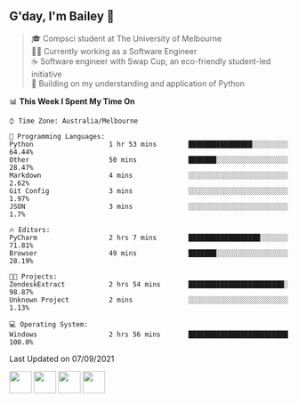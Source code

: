 ## G'day, I'm Bailey 👋

> 🎓 Compsci student at The University of Melbourne <br>
> 👨‍💻 Currently working as a Software Engineer<br>
> ☕️ Software engineer with Swap Cup, an eco-friendly student-led initiative <br>
> 🌱 Building on my understanding and application of Python

<!--START_SECTION:waka-->
📊 **This Week I Spent My Time On** 

```text
⌚︎ Time Zone: Australia/Melbourne

💬 Programming Languages: 
Python                   1 hr 53 mins        ████████████████░░░░░░░░░   64.44% 
Other                    50 mins             ███████░░░░░░░░░░░░░░░░░░   28.47% 
Markdown                 4 mins              ░░░░░░░░░░░░░░░░░░░░░░░░░   2.62% 
Git Config               3 mins              ░░░░░░░░░░░░░░░░░░░░░░░░░   1.97% 
JSON                     3 mins              ░░░░░░░░░░░░░░░░░░░░░░░░░   1.7%

🔥 Editors: 
PyCharm                  2 hrs 7 mins        ██████████████████░░░░░░░   71.81% 
Browser                  49 mins             ███████░░░░░░░░░░░░░░░░░░   28.19%

🐱‍💻 Projects: 
ZendeskExtract           2 hrs 54 mins       ████████████████████████░   98.87% 
Unknown Project          2 mins              ░░░░░░░░░░░░░░░░░░░░░░░░░   1.13%

💻 Operating System: 
Windows                  2 hrs 56 mins       █████████████████████████   100.0%

```


 Last Updated on 07/09/2021
<!--END_SECTION:waka-->

[<img height="40px" src="https://img.icons8.com/ios-filled/2x/linkedin.png">](https://linkedin.com/in/baileybutler1)
[<img height="40px" src="https://img.icons8.com/ios-filled/2x/github.png">](https://github.com/baely)
[<img height="40px" src="https://img.icons8.com/ios-filled/2x/salesforce.png">](https://trailblazer.me/id/baileybutler)
[<img height="40px" src="https://img.icons8.com/ios-filled/2x/instagram.png">](https://instagram.com/bae1y)
